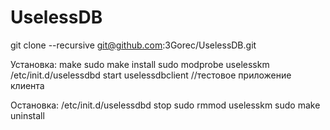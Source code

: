 # UselessDB
git clone --recursive git@github.com:3Gorec/UselessDB.git

Установка:
make
sudo make install
sudo modprobe uselesskm
/etc/init.d/uselessdbd start
uselessdbclient			//тестовое приложение клиента

Остановка:
/etc/init.d/uselessdbd stop
sudo rmmod uselesskm
sudo make uninstall